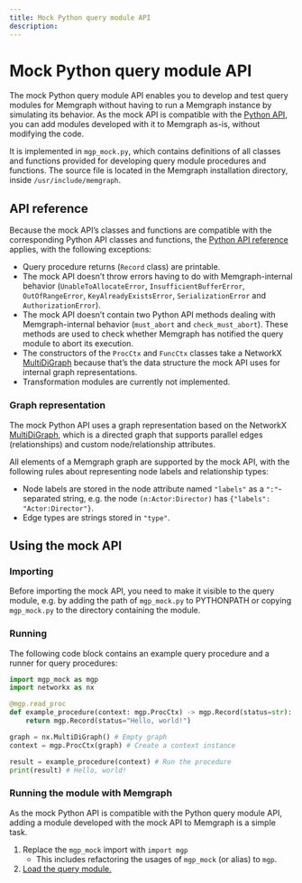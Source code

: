 ```yaml
---
title: Mock Python query module API
description: 
---
```


#  Mock Python query module API

The mock Python query module API enables you to develop and test query modules
for Memgraph without having to run a Memgraph instance by simulating its
behavior. As the mock API is compatible with the
[Python API](/custom-query-modules/python/python-api),
you can add modules developed with it to Memgraph as-is, without modifying the
code.

It is implemented in `mgp_mock.py`, which contains definitions of all
classes and functions provided for developing query module procedures and
functions. The source file is located in the Memgraph installation directory,
inside `/usr/include/memgraph`.

## API reference

Because the mock API’s classes and functions are compatible with the corresponding
Python API classes and functions, the
[Python API reference](/custom-query-modules/python/python-api)
applies, with the following exceptions:

* Query procedure returns (`Record` class) are printable.
* The mock API doesn’t throw errors having to do with Memgraph-internal
  behavior (`UnableToAllocateError`, `InsufficientBufferError`,
  `OutOfRangeError`, `KeyAlreadyExistsError`, `SerializationError` and
  `AuthorizationError`).
* The mock API doesn’t contain two Python API methods dealing with
  Memgraph-internal behavior (`must_abort` and `check_must_abort`).
  These methods are used to check whether Memgraph has notified the query
  module to abort its execution.
* The constructors of the `ProcCtx` and `FuncCtx` classes take a NetworkX
  [MultiDiGraph](https://networkx.org/documentation/stable/reference/classes/multidigraph.html)
  because that’s the data structure the mock API uses for internal graph
  representations.
* Transformation modules are currently not implemented.

### Graph representation

The mock Python API uses a graph representation based on the NetworkX
[MultiDiGraph](https://networkx.org/documentation/stable/reference/classes/multidigraph.html),
which is a directed graph that supports parallel edges (relationships) and
custom node/relationship attributes.

All elements of a Memgraph graph are supported by the mock API, with the
following rules about representing node labels and relationship types:

* Node labels are stored in the node attribute named `"labels"` as a
  `":"`-separated string, e.g. the node `(n:Actor:Director)` has
  `{"labels": "Actor:Director"}`.
* Edge types are strings stored in `"type"`.

## Using the mock API

### Importing

Before importing the mock API, you need to make it visible to the query module,
e.g. by adding the path of `mgp_mock.py` to PYTHONPATH or copying `mgp_mock.py`
to the directory containing the module.

### Running

The following code block contains an example query procedure and a runner for
query procedures:

```python
import mgp_mock as mgp
import networkx as nx

@mgp.read_proc
def example_procedure(context: mgp.ProcCtx) -> mgp.Record(status=str):
    return mgp.Record(status="Hello, world!")

graph = nx.MultiDiGraph() # Empty graph
context = mgp.ProcCtx(graph) # Create a context instance

result = example_procedure(context) # Run the procedure
print(result) # Hello, world!
```

### Running the module with Memgraph

As the mock Python API is compatible with the Python query module API, adding a
module developed with the mock API to Memgraph is a simple task.

1. Replace the `mgp_mock` import with `import mgp`
   * This includes refactoring the usages of `mgp_mock` (or alias) to `mgp`.
2. [Load the query module.](/custom-query-modules/manage-query-modules)
